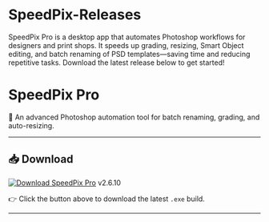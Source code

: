 # SpeedPix-Releases
SpeedPix Pro is a desktop app that automates Photoshop workflows for designers and print shops. It speeds up grading, resizing, Smart Object editing, and batch renaming of PSD templates—saving time and reducing repetitive tasks. Download the latest release below to get started!


# SpeedPix Pro

🚀 An advanced Photoshop automation tool for batch renaming, grading, and auto-resizing.

---

## 📥 Download

[![Download SpeedPix Pro](https://img.shields.io/badge/Download-SpeedPix_Pro_-blue?style=for-the-badge)](https://drive.google.com/uc?id=1k6jGHZgvAtaKzMQDoZCHrvdYIBZbmiwv&export=download)  v2.6.10


👉 Click the button above to download the latest `.exe` build.

---
